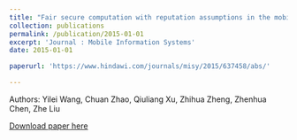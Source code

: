 ```yaml
---
title: "Fair secure computation with reputation assumptions in the mobile social networks"
collection: publications
permalink: /publication/2015-01-01
excerpt: 'Journal : Mobile Information Systems'
date: 2015-01-01

paperurl: 'https://www.hindawi.com/journals/misy/2015/637458/abs/'

---
```

Authors: Yilei Wang, Chuan Zhao, Qiuliang Xu, Zhihua Zheng, Zhenhua Chen, Zhe Liu

[Download paper here](https://www.hindawi.com/journals/misy/2015/637458/abs/')
